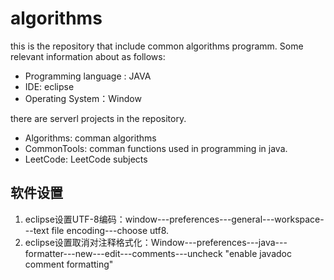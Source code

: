 # algorithms
this is the repository that include common algorithms programm.
Some relevant information about as follows:
- Programming language : JAVA
- IDE: eclipse
- Operating System：Window

there are serverl projects in the repository.
- Algorithms: comman algorithms
- CommonTools: comman functions used in programming in java.
- LeetCode: LeetCode subjects
## 软件设置
1. eclipse设置UTF-8编码：window---preferences---general---workspace---text file encoding---choose utf8.
2. eclipse设置取消对注释格式化：Window---preferences---java---formatter---new---edit---comments---uncheck "enable javadoc comment formatting"
